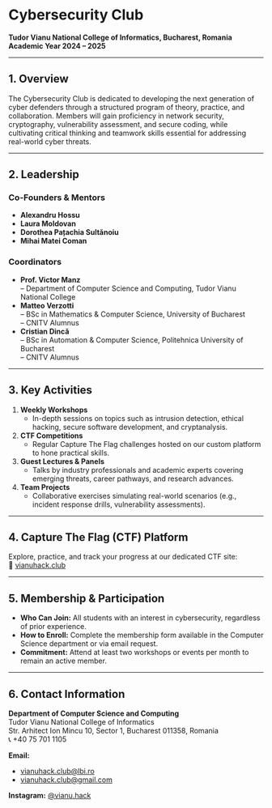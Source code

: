# Cybersecurity Club  
**Tudor Vianu National College of Informatics, Bucharest, Romania**  
**Academic Year 2024 – 2025**

---

## 1. Overview  
The Cybersecurity Club is dedicated to developing the next generation of cyber defenders through a structured program of theory, practice, and collaboration. Members will gain proficiency in network security, cryptography, vulnerability assessment, and secure coding, while cultivating critical thinking and teamwork skills essential for addressing real-world cyber threats.

---

## 2. Leadership  

### Co-Founders & Mentors  
- **Alexandru Hossu**  
- **Laura Moldovan**  
- **Dorothea Pațachia Sultănoiu**  
- **Mihai Matei Coman**  

### Coordinators  
- **Prof. Victor Manz**  
  – Department of Computer Science and Computing, Tudor Vianu National College  
- **Matteo Verzotti**  
  – BSc in Mathematics & Computer Science, University of Bucharest  
  – CNITV Alumnus  
- **Cristian Dincă**  
  – BSc in Automation & Computer Science, Politehnica University of Bucharest  
  – CNITV Alumnus  

---

## 3. Key Activities  

1. **Weekly Workshops**  
   - In-depth sessions on topics such as intrusion detection, ethical hacking, secure software development, and cryptanalysis.  
2. **CTF Competitions**  
   - Regular Capture The Flag challenges hosted on our custom platform to hone practical skills.  
3. **Guest Lectures & Panels**  
   - Talks by industry professionals and academic experts covering emerging threats, career pathways, and research advances.  
4. **Team Projects**  
   - Collaborative exercises simulating real-world scenarios (e.g., incident response drills, vulnerability assessments).  

---

## 4. Capture The Flag (CTF) Platform  
Explore, practice, and track your progress at our dedicated CTF site:  
🔗 [vianuhack.club](https://vianuhack.club)

---

## 5. Membership & Participation  
- **Who Can Join:** All students with an interest in cybersecurity, regardless of prior experience.  
- **How to Enroll:** Complete the membership form available in the Computer Science department or via email request.  
- **Commitment:** Attend at least two workshops or events per month to remain an active member.

---

## 6. Contact Information  

**Department of Computer Science and Computing**  
Tudor Vianu National College of Informatics  
Str. Arhitect Ion Mincu 10, Sector 1, Bucharest 011358, Romania  
📞 +40 75 701 1105  

**Email:**  
- vianuhack.club@lbi.ro  
- vianuhack.club@gmail.com  

**Instagram:** [@vianu.hack](https://instagram.com/vianu.hack) 
